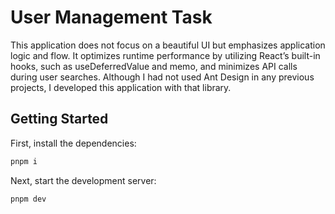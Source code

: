 # User Management Task

This application does not focus on a beautiful UI but emphasizes application logic and flow. It optimizes runtime performance by utilizing React’s built-in hooks, such as useDeferredValue and memo, and minimizes API calls during user searches. Although I had not used Ant Design in any previous projects, I developed this application with that library.

## Getting Started

First, install the dependencies:

```bash
pnpm i
```

Next, start the development server:

```bash
pnpm dev
```
